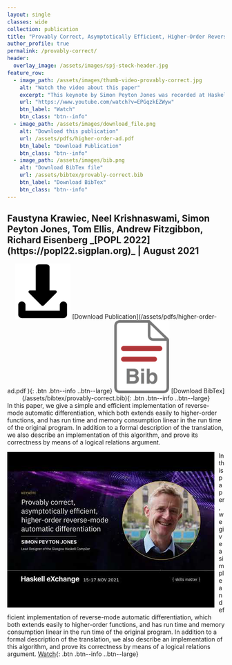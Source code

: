```yaml
---
layout: single
classes: wide
collection: publication
title: "Provably Correct, Asymptotically Efficient, Higher-Order Reverse-Mode Automatic Differentiation"
author_profile: true
permalink: /provably-correct/
header:
  overlay_image: /assets/images/spj-stock-header.jpg
feature_row:
  - image_path: /assets/images/thumb-video-provably-correct.jpg 
    alt: "Watch the video about this paper"
    excerpt: "This keynote by Simon Peyton Jones was recorded at Haskell eXchange 2021 on 16 November 2021 (video)" 
    url: "https://www.youtube.com/watch?v=EPGqzkEZWyw"
    btn_label: "Watch"
    btn_class: "btn--info"
  - image_path: /assets/images/download_file.png 
    alt: "Download this publication"
    url: /assets/pdfs/higher-order-ad.pdf 
    btn_label: "Download Publication"
    btn_class: "btn--info"
  - image_path: /assets/images/bib.png
    alt: "Download BibTex file"
    url: /assets/bibtex/provably-correct.bib
    btn_label: "Download BibTex"
    btn_class: "btn--info"
---
```


<h2>Faustyna Krawiec, Neel Krishnaswami, Simon Peyton Jones, Tom Ellis, Andrew Fitzgibbon, Richard Eisenberg
_[POPL 2022](https://popl22.sigplan.org)_ | August 2021 </h2>

<center>
    <img src="/assets/images/download_file.png"
     alt="Download Publication"/>
    [Download Publication](/assets/pdfs/higher-order-ad.pdf ){: .btn .btn--info ..btn--large}
    <img src="/assets/images/bib.png"
     alt="Download BibTex file"/>
    [Download BibTex](/assets/bibtex/provably-correct.bib){: .btn .btn--info ..btn--large}
</center>

<body>
  In this paper, we give a simple and efficient implementation of reverse-mode automatic differentiation, which both extends easily to higher-order functions, and has run time and memory consumption linear in the run time of the original program. In addition to a formal description of the translation, we also describe an implementation of this algorithm, and prove its correctness by means of a logical relations argument.
</body>

<img src="/assets/images/thumb-video-provably-correct.jpg"
     alt="Watch the video about this paper"
     style="float: left; margin-right: 10px;" />
In this paper, we give a simple and efficient implementation of reverse-mode automatic differentiation, which both extends easily to higher-order functions, and has run time and memory consumption linear in the run time of the original program. In addition to a formal description of the translation, we also describe an implementation of this algorithm, and prove its correctness by means of a logical relations argument.
[Watch](https://www.youtube.com/watch?v=EPGqzkEZWyw){: .btn .btn--info ..btn--large}

